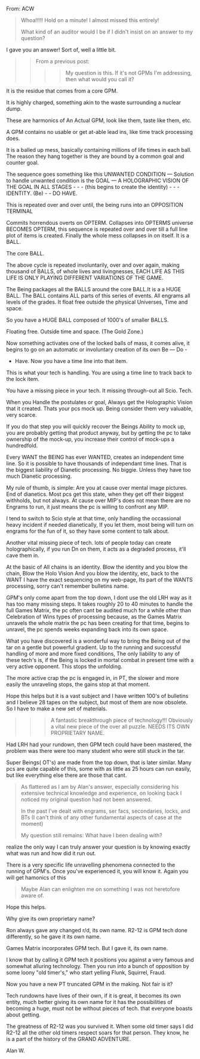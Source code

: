
From: ACW

>Whoa!!!!!   Hold on a minute!  I almost missed this entirely!
>
>What kind of an auditor would I be if I didn't insist on an 
>answer to my question?

I gave you an answer! Sort of, well a little bit.
>
>>From a previous post:
>>>>My question is this.  If it's not GPMs I'm addressing, then what would you
>>>>call it?

It is the residue that comes from a core GPM.

It is highly charged, something akin to the waste surrounding a nuclear dump.

These are harmonics of An Actual GPM, look like them, taste like them, etc.

A GPM contains no usable or get at-able lead ins, like time track processing
does.

It is a balled up mess, basically containing millions of life times in each
ball. The reason they hang together is they are bound by a common goal and
counter goal.

The sequence goes something like this UNWANTED CONDITION — Solution to
handle unwanted condition is the GOAL — A HOLOGRAPHIC VISION OF THE GOAL
IN ALL STAGES - - - (this begins to create the identity) - - - IDENTITY.
(Be) - - DO HAVE.

This is repeated over and over until, the being runs into an OPPOSITION TERMINAL

Commits horrendous overts on OPTERM. Collapses into OPTERMS universe BECOMES
OPTERM, this sequence is repeated over and over till a full line plot of
items is created. Finally the whole mess collapses in on itself. It is a BALL.

The core BALL.

The above cycle is repeated involuntarily, over and over again, making
thousand of BALLS, of whole lives and livingnesses, EACH LIFE AS THIS LIFE IS ONLY PLAYING DIFFERENT VARIATIONS OF THE GAME. 

The Being packages all the BALLS around the core BALL.It is a a HUGE BALL.
The BALL contains ALL parts of this series of events. All engrams all levels
of the grades. It float free outside the physical Universes, Time and space.

So you have a HUGE BALL composed of 1000's of smaller BALLS.

Floating free. Outside time and space. (The Gold Zone.)

Now something activates one of the locked balls of mass, it comes alive, it
begins to go on an automatic or involuntary creation of its own Be — Do -
- Have. Now you have a time line into that item.

This is what your tech is handling. You are using a time line to track back
to the lock item.

You have a missing piece in your tech. It missing through-out all Scio. Tech.

When you Handle the postulates or goal, Always get the Holographic Vision
that it created. Thats your pcs mock up. Being consider them very valuable,
very scarce.

If you do that step you will quickly recover the Beings Ability to mock up,
you are probably getting that product anyway, but by getting the pc to take
ownership of the mock-up, you increase their control of mock-ups a hundredfold.

Every WANT the BEING has ever WANTED, creates an independent time line. So
it is possible to have thousands of independant time lines. That is the
biggest liability of Dianetic processing. No biggie. Unless they have too
much Dianetic processing.

My rule of thumb, is simple: Are you at cause over mental image pictures.
End of dianetics. Most pcs get this state, when they get off their biggest
withholds, but not always. At cause over MIP's does not mean there are no
Engrams to run, it just means the pc is willing to confront any MIP.

I tend to switch to Scio style at that time, only handling the occassional
heavy incident if needed dianetically, If you let them, most being will turn
on engrams for the fun of it, so they have some content to talk about.

Another vital missing piece of tech. lots of people today can create
holographically, if you run Dn on them, it acts as a degraded process, it'll
cave them in.

At the basic of All chains is an identity. Blow the identity and you blow
the chain, Blow the Holo Vision And you blow the identity, etc, back to the
WANT I have the exact sequencing on my web-page, Its part of the WANTS
processing, sorry can't remember bulletins name.

GPM's only come apart from the top down, I dont use the old LRH way as it
has too many missing steps. It takes roughly 20 to 40 minutes to handle the
full Games Matrix, the pc often cant be audited much for a while other than
Celebration of Wins types of processing because, as the Games Matrix
unravels the whole matrix the pc has been creating for that time, begins to
unravel, the pc spends weeks expanding back into its own space.

What you have discovered is a wonderful way to bring the Being out of the
tar on a gentle but powerful gradient. Up to the running and successful
handling of more and more fixed conditions, The only liability to any of
these tech's is, if the Being is locked in mortal combat in present time
with a very active opponent. This stops the unfolding.

The more active crap the pc is engaged in, in PT, the slower and more easily
the unraveling stops, the gains stop at that moment.

Hope this helps but it is a vast subject and I have written 100's of
bulletins and I believe 28 tapes on the subject, but most of them are now
obsolete. So I have to make a new set of materials.

>>>
>>>A fantastic breakthrough piece of technology!!! Obviously a vital new piece
>>of the over all puzzle. NEEDS ITS OWN PROPRIETARY NAME.
>>>>

Had LRH had your rundown, then GPM tech could have been mastered, the
problem was there were too many student who were still stuck in the tar.

Super Beings( OT's) are made from the top down, that is later similar. Many
pcs are quite capable of this, some with as little as 25 hours can run
easily, but like everything else there are those that cant.
>>>>
>
>As flattered as I am by Alan's answer, especially considering his 
>extensive technical knowledge and experience,  on looking 
>back I noticed my original question had not been answered.
>
>In the past I've dealt with engrams, ser facs, secondaries, 
>locks, and BTs (I can't think of any other fundamental 
>aspects of case at the moment)
>
>My question still remains:  What have I been dealing with?

realize the only way I can truly answer your question is by knowing exactly
what was run and how did it run out.

There is a very specific life unravelling phenomena connected to the running
of GPM's. Once you've experienced it, you will know it. Again you will get
hamonics of this
>
>Maybe Alan can enlighten me on something I was not heretofore 
>aware of. 
>
>
Hope this helps.

Why give its own proprietary name?

Ron always gave any changed r/d, its own name. R2-12 is GPM tech done
differently, so he gave it its own name.

Games Matrix incorporates GPM tech. But I gave it, its own name.

I know that by calling it GPM tech it positions you against a very famous
and somewhat alluring technology. Then you run into a bunch of opposition by
some loony "old timer's," who start yelling Flunk, Squirrel, Fraud.

Now you have a new PT truncated GPM in the making. Not fair is it?

Tech rundowns have lives of their own, if it is great, it becomes its own
entity, much better giving its own name for it has the possibilities of
becoming a huge, must not be without pieces of tech. that everyone boasts
about getting.

The greatness of R2-12 was you survived it. When some old timer says I did
R2-12 all the other old timers respect soars for that person. They know, he
is a part of the history of the GRAND ADVENTURE.

Alan W.
>
>
